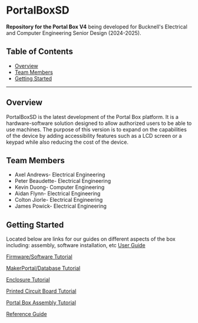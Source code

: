 # PortalBoxSD

**Repository for the Portal Box V4** being developed for Bucknell's Electrical and Computer Engineering Senior Design (2024-2025).

## Table of Contents
- [Overview](#overview)
- [Team Members](#team-members)
- [Getting Started](#getting-started)
---

## Overview
PortalBoxSD is the latest development of the Portal Box platform. It is a hardware-software solution designed to allow authorized users to be able to use machines. The purpose of this version is to expand on the capabilities of the device by adding accessibility features such as a LCD screen or a keypad while also reducing the cost of the device.

## Team Members
- Axel Andrews- Electrical Engineering
- Peter Beaudette- Electrical Engineering
- Kevin Duong- Computer Engineering
- Aidan Flynn- Electrical Engineering 
- Colton Jiorle- Electrical Engineering
- James Powick- Electrical Engineering

## Getting Started
Located below are links for our guides on different aspects of the box including: assembly, software installation, etc
[User Guide](https://docs.google.com/document/d/1zy0pSIEoggrR6NhjHCJBrImPLDNS1P6n5tHyGhDeywY/edit?usp=drive_link)

[Firmware/Software Tutorial](https://docs.google.com/document/d/11z781lNE8TxHJU41pB2VSldeOFCZK0iMvEdZmzCk6B8/edit?usp=drive_link)

[MakerPortal/Database Tutorial](https://docs.google.com/document/d/1Efe3J8czig7-NeUkT0MoV11OhivSSvs8YGzT39vNRik/edit?usp=sharing)

[Enclosure Tutorial](https://docs.google.com/document/d/1vIeOuQA8OipZnVniSEMwQbaalhNu06y5QjatpJUF6Iw/edit?usp=drive_link)

[Printed Circuit Board Tutorial](https://docs.google.com/document/d/1g384_tL9M6RhhY-4YpHSNVq1-W_CzYQTKuRvIzMxAE0/edit?usp=drive_link)

[Portal Box Assembly Tutorial](https://docs.google.com/document/d/1yZIqGpXh8KTeaR3B30hVFT3VOugDRlXyn8OK4IrToo0/edit?usp=drive_link)

[Reference Guide](https://docs.google.com/document/d/1wapcqINTDlt0A8bDXPmcC4drh0aq9AU65X-mgdPrq68/edit?usp=drive_link)

